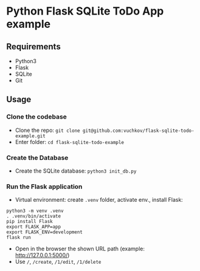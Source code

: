 # Python Flask SQLite ToDo App example

## Requirements
- Python3
- Flask
- SQLite
- Git

## Usage

### Clone the codebase
- Clone the repo: `git clone git@github.com:vuchkov/flask-sqlite-todo-example.git`
- Enter folder: `cd flask-sqlite-todo-example`

### Create the Database
- Create the SQLite database: `python3 init_db.py`

### Run the Flask application
- Virtual environment: create `.venv` folder, activate env., install Flask:
```shell
python3 -m venv .venv
. .venv/bin/activate
pip install Flask
export FLASK_APP=app
export FLASK_ENV=development
flask run
```
- Open in the browser the shown URL path (example: http://127.0.0.1:5000/)
- Use `/`, `/create`, `/1/edit`, `/1/delete` 
